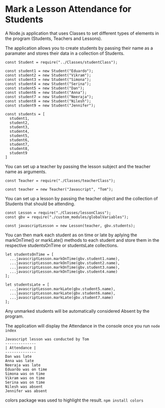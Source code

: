 # Mark a Lesson Attendance for Students

A Node.js application that uses Classes to set different types of elements in the program (Students, Teachers and Lessons).

The application allows you to create students by passing their name as a paramater and stores their data in a collection of Students.

```
const Student = require("../Classes/studentClass");

const student1 = new Student("Eduardo");
const student2 = new Student("Vikram");
const student3 = new Student("Simona");
const student4 = new Student("Serina");
const student5 = new Student("Dan");
const student6 = new Student("Anna");
const student7 = new Student("Neeraja");
const student8 = new Student("Nilesh");
const student9 = new Student("Jennifer");

const students = [
  student1,
  student2,
  student3,
  student4,
  student5,
  student6,
  student7,
  student8,
  student9
]
```

You can set up a teacher by passing the lesson subject and the teacher name as arguments.

```
const Teacher = require("./Classes/teacherClass");

const teacher = new Teacher("Javascript", "Tom");
```

You can set up a lesson by passing the teacher object and the collection of Students that should be attending.

```
const Lesson = require("./Classes/lessonClass");
const gbv = require("./custom_modules/globalVariables");

const javascriptLesson = new Lesson(teacher, gbv.students);
```

You can then mark each student as on time or late by aplying the markOnTime() or markLate() methods to each student and store them in the respective studentsOnTime or studentsLate collections.

```
let studentsOnTime = [
  ...javascriptLesson.markOnTime(gbv.student1.name),
  ...javascriptLesson.markOnTime(gbv.student2.name),
  ...javascriptLesson.markOnTime(gbv.student3.name),
  ...javascriptLesson.markOnTime(gbv.student4.name)
];

let studentsLate = [
  ...javascriptLesson.markLate(gbv.student5.name),
  ...javascriptLesson.markLate(gbv.student6.name),
  ...javascriptLesson.markLate(gbv.student7.name)
];
```

Any unmarked students will be automatically considered Absent by the program.

The application will display the Attendance in the console once you run `node index`

```
Javascript lesson was conducted by Tom
--------------
| Attendance |
--------------
Dan was late
Anna was late
Neeraja was late
Eduardo was on time
Simona was on time
Vikram was on time
Serina was on time
Nilesh was absent
Jennifer was absent
```

colors package was used to highlight the result.
`npm install colors`
